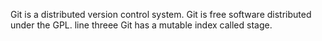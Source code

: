 Git is a distributed version control system.
Git is free software distributed under the GPL.
line threee
Git has a mutable index called stage.
